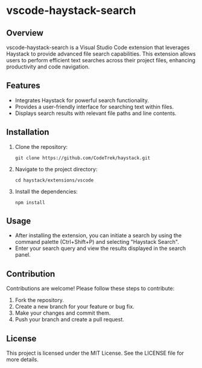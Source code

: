 # vscode-haystack-search

## Overview
vscode-haystack-search is a Visual Studio Code extension that leverages Haystack to provide advanced file search capabilities. This extension allows users to perform efficient text searches across their project files, enhancing productivity and code navigation.

## Features
- Integrates Haystack for powerful search functionality.
- Provides a user-friendly interface for searching text within files.
- Displays search results with relevant file paths and line contents.

## Installation
1. Clone the repository:
   ```
   git clone https://github.com/CodeTrek/haystack.git
   ```
2. Navigate to the project directory:
   ```
   cd haystack/extensions/vscode
   ```
3. Install the dependencies:
   ```
   npm install
   ```

## Usage
- After installing the extension, you can initiate a search by using the command palette (Ctrl+Shift+P) and selecting "Haystack Search".
- Enter your search query and view the results displayed in the search panel.

## Contribution
Contributions are welcome! Please follow these steps to contribute:
1. Fork the repository.
2. Create a new branch for your feature or bug fix.
3. Make your changes and commit them.
4. Push your branch and create a pull request.

## License
This project is licensed under the MIT License. See the LICENSE file for more details.
